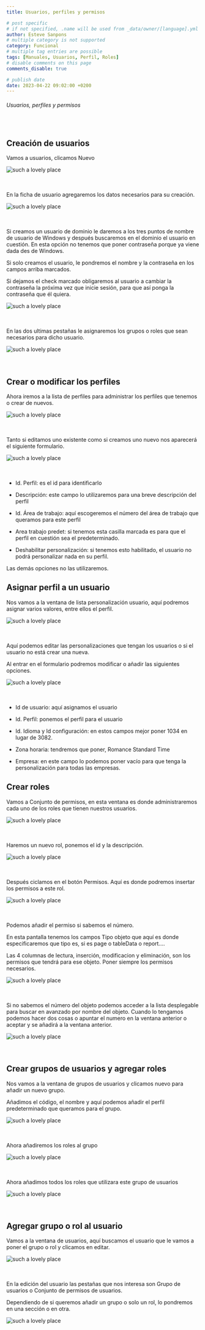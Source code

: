 ```yaml
---
title: Usuarios, perfiles y permisos

# post specific
# if not specified, .name will be used from _data/owner/[language].yml
author: Esteve Sanpons
# multiple category is not supported
category: Funcional
# multiple tag entries are possible
tags: [Manuales, Usuarios, Perfil, Roles]
# disable comments on this page
comments_disable: true

# publish date
date: 2023-04-22 09:02:00 +0200
---
```


<!-- outline-start -->

###### Usuarios, perfiles y permisos

<br>
<!-- outline-end -->

## Creación de usuarios

Vamos a usuarios, clicamos Nuevo

![such a lovely place](:usuarios-perfiles-y-permisos-image1.png)
<br><br><br>

En la ficha de usuario agregaremos los datos necesarios para su
creación.

![such a lovely place](:usuarios-perfiles-y-permisos-image2.png)
<br><br><br>

Si creamos un usuario de dominio le daremos a los tres puntos de nombre
de usuario de Windows y después buscaremos en el dominio el usuario en
cuestión. En esta opción no tenemos que poner contraseña porque ya viene
dada des de Windows.

Si solo creamos el usuario, le pondremos el nombre y la contraseña en
los campos arriba marcados.

Si dejamos el check marcado obligaremos al usuario a cambiar la
contraseña la próxima vez que inicie sesión, para que así ponga la
contraseña que él quiera.

![such a lovely place](:usuarios-perfiles-y-permisos-image3.png)
<br><br><br>

En las dos ultimas pestañas le asignaremos los grupos o roles que sean
necesarios para dicho usuario.

![such a lovely place](:usuarios-perfiles-y-permisos-image4.png)
<br><br><br>

## Crear o modificar los perfiles

Ahora iremos a la lista de perfiles para administrar los perfiles que
tenemos o crear de nuevos.

![such a lovely place](:usuarios-perfiles-y-permisos-image5.png)
<br><br><br>

Tanto si editamos uno existente como si creamos uno nuevo nos aparecerá
el siguiente formulario.

![such a lovely place](:usuarios-perfiles-y-permisos-image6.png)
<br><br><br>

- Id. Perfil: es el id para identificarlo

- Descripción: este campo lo utilizaremos para una breve descripción
  del perfil

- Id. Área de trabajo: aquí escogeremos el número del área de trabajo
  que queramos para este perfil

- Area trabajo predet: si tenemos esta casilla marcada es para que el
  perfil en cuestión sea el predeterminado.

- Deshabilitar personalización: si tenemos esto habilitado, el usuario
  no podrá personalizar nada en su perfil.

Las demás opciones no las utilizaremos.

## Asignar perfil a un usuario

Nos vamos a la ventana de lista personalización usuario, aquí podremos
asignar varios valores, entre ellos el perfil.

![such a lovely place](:usuarios-perfiles-y-permisos-image7.png)
<br><br><br>

Aquí podemos editar las personalizaciones que tengan los usuarios o si
el usuario no está crear una nueva.

Al entrar en el formulario podremos modificar o añadir las siguientes
opciones.

![such a lovely place](:usuarios-perfiles-y-permisos-image8.png)
<br><br><br>

- Id de usuario: aquí asignamos el usuario

- Id. Perfil: ponemos el perfil para el usuario

- Id. Idioma y Id configuración: en estos campos mejor poner 1034 en
  lugar de 3082.

- Zona horaria: tendremos que poner, Romance Standard Time

- Empresa: en este campo lo podemos poner vacío para que tenga la
  personalización para todas las empresas.

## Crear roles

Vamos a Conjunto de permisos, en esta ventana es donde administraremos
cada uno de los roles que tienen nuestros usuarios.

![such a lovely place](:usuarios-perfiles-y-permisos-image9.png)
<br><br><br>

Haremos un nuevo rol, ponemos el id y la descripción.

![such a lovely place](:usuarios-perfiles-y-permisos-image10.png)
<br><br><br>

Después ciclamos en el botón Permisos. Aquí es donde podremos insertar
los permisos a este rol.

![such a lovely place](:usuarios-perfiles-y-permisos-image11.png)
<br><br><br>

Podemos añadir el permiso si sabemos el número.

En esta pantalla tenemos los campos Tipo objeto que aquí es donde
especificaremos que tipo es, si es page o tableData o report....

Las 4 columnas de lectura, inserción, modificacion y eliminación, son
los permisos que tendrá para ese objeto. Poner siempre los permisos
necesarios.

![such a lovely place](:usuarios-perfiles-y-permisos-image11.png)
<br><br><br>

Si no sabemos el número del objeto podemos acceder a la lista
desplegable para buscar en avanzado por nombre del objeto. Cuando lo
tengamos podemos hacer dos cosas o apuntar el numero en la ventana
anterior o aceptar y se añadirá a la ventana anterior.

![such a lovely place](:usuarios-perfiles-y-permisos-image12.png)
<br><br><br>

## Crear grupos de usuarios y agregar roles

Nos vamos a la ventana de grupos de usuarios y clicamos nuevo para
añadir un nuevo grupo.

Añadimos el código, el nombre y aquí podemos añadir el perfil
predeterminado que queramos para el grupo.

![such a lovely place](:usuarios-perfiles-y-permisos-image13.png)
<br><br><br>

Ahora añadiremos los roles al grupo

![such a lovely place](:usuarios-perfiles-y-permisos-image14.png)
<br><br><br>

Ahora añadimos todos los roles que utilizara este grupo de usuarios

![such a lovely place](:usuarios-perfiles-y-permisos-image15.png)
<br><br><br>

## Agregar grupo o rol al usuario

Vamos a la ventana de usuarios, aquí buscamos el usuario que le vamos a
poner el grupo o rol y clicamos en editar.

![such a lovely place](:usuarios-perfiles-y-permisos-image16.png)
<br><br><br>

En la edición del usuario las pestañas que nos interesa son Grupo de
usuarios o Conjunto de permisos de usuarios.

Dependiendo de si queremos añadir un grupo o solo un rol, lo pondremos
en una sección o en otra.

![such a lovely place](:usuarios-perfiles-y-permisos-image17.png)
<br><br><br>
